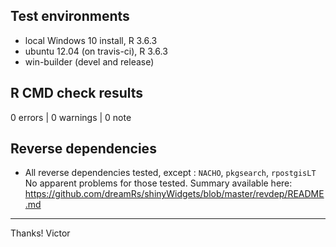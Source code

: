 ## Test environments

* local Windows 10 install, R 3.6.3
* ubuntu 12.04 (on travis-ci), R 3.6.3
* win-builder (devel and release)

## R CMD check results

0 errors | 0 warnings | 0 note


## Reverse dependencies

* All reverse dependencies tested, except : `NACHO`, `pkgsearch`, `rpostgisLT`
  No apparent problems for those tested.
  Summary available here: https://github.com/dreamRs/shinyWidgets/blob/master/revdep/README.md

-------


Thanks!
Victor

